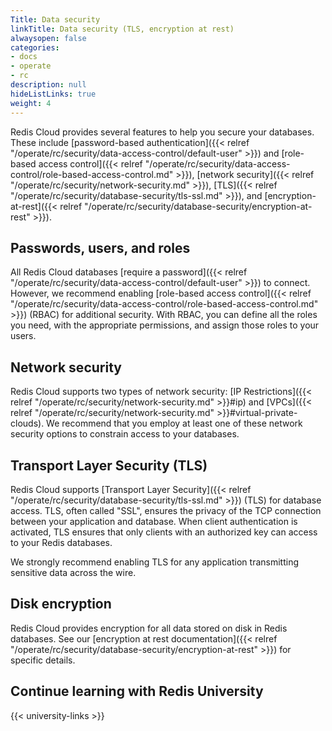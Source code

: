 ```yaml
---
Title: Data security
linkTitle: Data security (TLS, encryption at rest)
alwaysopen: false
categories:
- docs
- operate
- rc
description: null
hideListLinks: true
weight: 4
---
```


Redis Cloud provides several features to help you secure your databases. These include
[password-based authentication]({{< relref "/operate/rc/security/data-access-control/default-user" >}}) and [role-based access control]({{< relref "/operate/rc/security/data-access-control/role-based-access-control.md" >}}),
[network security]({{< relref "/operate/rc/security/network-security.md" >}}), [TLS]({{< relref "/operate/rc/security/database-security/tls-ssl.md" >}}), and [encryption-at-rest]({{< relref "/operate/rc/security/database-security/encryption-at-rest" >}}).

## Passwords, users, and roles

All Redis Cloud databases [require a password]({{< relref "/operate/rc/security/data-access-control/default-user" >}}) to connect. However, we recommend enabling [role-based access control]({{< relref "/operate/rc/security/data-access-control/role-based-access-control.md" >}}) (RBAC) for additional security. With RBAC, you can define
all the roles you need, with the appropriate permissions, and assign those roles
to your users.

## Network security

Redis Cloud supports two types of network security: [IP Restrictions]({{< relref "/operate/rc/security/network-security.md" >}}#ip) and [VPCs]({{< relref "/operate/rc/security/network-security.md" >}}#virtual-private-clouds). We recommend that you employ at least one of these network security options to constrain access to your databases.

## Transport Layer Security (TLS)

Redis Cloud supports [Transport Layer Security]({{< relref "/operate/rc/security/database-security/tls-ssl.md" >}}) (TLS) for database access. TLS, often called "SSL", ensures the privacy of the TCP connection between your application and database. When client
authentication is activated, TLS ensures that only clients with an authorized key can access to your Redis databases.

We strongly recommend enabling TLS for any application transmitting sensitive data across the wire.

## Disk encryption

Redis Cloud provides encryption for all data stored on disk in Redis databases. See our [encryption at rest documentation]({{< relref "/operate/rc/security/database-security/encryption-at-rest" >}}) for specific details.

## Continue learning with Redis University

{{< university-links >}}
